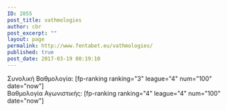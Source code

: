 ```yaml
---
ID: 2855
post_title: vathmologies
author: cbr
post_excerpt: ""
layout: page
permalink: http://www.fentabet.eu/vathmologies/
published: true
post_date: 2017-03-19 00:19:10
---
```

<div class="master">
<div class="second" style="float: left;">Συνολική Βαθμολογία: [fp-ranking ranking="3" league="4" num="100" date="now"]</div>
<div class="second">Βαθμολογία Αγωνιστικής: [fp-ranking ranking="4" league="4" num="100" date="now"]</div>
<div class="second"></div>